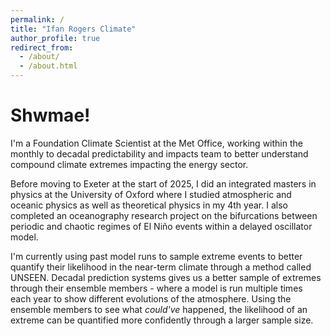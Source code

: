 ```yaml
---
permalink: /
title: "Ifan Rogers Climate"
author_profile: true
redirect_from: 
  - /about/
  - /about.html
---
```


Shwmae!
======
I'm a Foundation Climate Scientist at the Met Office, working within the monthly to decadal predictability and impacts team to better understand compound climate extremes impacting the energy sector.

Before moving to Exeter at the start of 2025, I did an integrated masters in physics at the University of Oxford where I studied atmospheric and oceanic physics as well as theoretical physics in my 4th year. I also completed an oceanography research project on the bifurcations between periodic and chaotic regimes of El Niño events within a delayed oscillator model. 

I'm currently using past model runs to sample extreme events to better quantify their likelihood in the near-term climate through a method called UNSEEN. Decadal prediction systems gives us a better sample of extremes through their ensemble members - where a model is run multiple times each year to show different evolutions of the atmosphere. Using the ensemble members to see what *could've* happened, the likelihood of an extreme can be quantified more confidently through a larger sample size.
